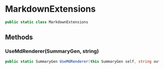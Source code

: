 # MarkdownExtensions
```cs
public static class MarkdownExtensions
```

## Methods
### UseMdRenderer(SummaryGen, string)
```cs
public static SummaryGen UseMdRenderer(this SummaryGen self, string output)
```


